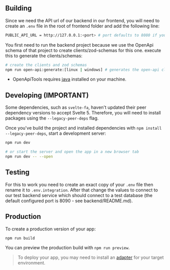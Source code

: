 ## Building

Since we need the API url of our backend in our frontend, you will need to create an `.env` file in the root of frontend folder and add the following line:

```bash
PUBLIC_API_URL = http://127.0.0.1:<port> # port defaults to 8080 if you have followed the steps in backend/README.md file
```

You first need to run the backend project because we use the OpenApi schema of that project to create clients/zod-schemas for this one.
execute this to generate the clients/schemas:

```bash
# create the clients and zod schemas
npm run open-api:generate:[linux | windows] # generates the open-api clients and zod schemas from localhost:<port>/openapi.json (port defaults to 8080 if you have followed the steps in backend/README.md file)
```

- OpenApiTools requires [java](https://www.oracle.com/java/technologies/downloads/) installed on your machine.

## Developing (IMPORTANT)

Some dependencies, such as `svelte-fa`, haven't updated their peer dependency versions to accept Svelte 5. Therefore, you will need to install packages using the `--legacy-peer-deps` flag.

Once you've build the project and installed dependencies with `npm install --legacy-peer-deps`, start a development server:

```bash
npm run dev

# or start the server and open the app in a new browser tab
npm run dev -- --open
```

## Testing

For this to work you need to create an exact copy of your `.env` file then rename it to `.env.integration`. After that change the values to connect to our test backend service which should connect to a test database (the default configured port is 8090 - see backend/README.md).

## Production

To create a production version of your app:

```bash
npm run build
```

You can preview the production build with `npm run preview`.

> To deploy your app, you may need to install an [adapter](https://kit.svelte.dev/docs/adapters) for your target environment.
